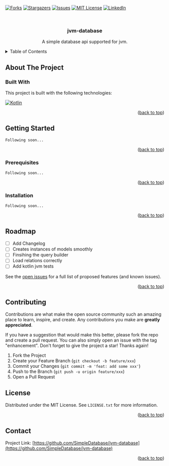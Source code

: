 <a id="readme-top"></a>

[![Forks][forks-shield]][forks-url]
[![Stargazers][stars-shield]][stars-url]
[![Issues][issues-shield]][issues-url]
[![MIT License][license-shield]][license-url]
[![LinkedIn][linkedin-shield]][linkedin-url]

<!-- PROJECT LOGO -->
<br />
<div align="center">
  <h3 align="center">jvm-database</h3>
  <p align="center">
    A simple database api supported for jvm.
  </p>
</div>



<!-- TABLE OF CONTENTS -->
<details>
  <summary>Table of Contents</summary>
  <ol>
    <li>
      <a href="#about-the-project">About The Project</a>
      <ul>
        <li><a href="#built-with">Built With</a></li>
      </ul>
    </li>
    <li>
      <a href="#getting-started">Getting Started</a>
      <ul>
        <li><a href="#prerequisites">Prerequisites</a></li>
        <li><a href="#installation">Installation</a></li>
      </ul>
    </li>
    <li><a href="#usage">Usage</a></li>
    <li><a href="#roadmap">Roadmap</a></li>
    <li><a href="#contributing">Contributing</a></li>
    <li><a href="#license">License</a></li>
    <li><a href="#contact">Contact</a></li>
  </ol>
</details>



<!-- ABOUT THE PROJECT -->

## About The Project

### Built With

This project is built with the following technologies:

[![Kotlin][Kotlin]][Kotlin-url]

<p align="right">(<a href="#readme-top">back to top</a>)</p>



<!-- GETTING STARTED -->

## Getting Started

`Following soon...`
<p align="right">(<a href="#readme-top">back to top</a>)</p>

### Prerequisites

`Following soon...`
<p align="right">(<a href="#readme-top">back to top</a>)</p>

### Installation

`Following soon...`
<p align="right">(<a href="#readme-top">back to top</a>)</p>

## Roadmap

- [ ] Add Changelog
- [ ] Creates instances of models smoothly
- [ ] Finsihing the query builder
- [ ] Load relations correctly
- [ ] Add kotlin jvm tests

See the [open issues](https://github.com/SimpleDatabase/jvm-database/issues) for a full list of proposed features (and
known issues).

<p align="right">(<a href="#readme-top">back to top</a>)</p>



<!-- CONTRIBUTING -->

## Contributing

Contributions are what make the open source community such an amazing place to learn, inspire, and create. Any
contributions you make are **greatly appreciated**.

If you have a suggestion that would make this better, please fork the repo and create a pull request. You can also
simply open an issue with the tag "enhancement".
Don't forget to give the project a star! Thanks again!

1. Fork the Project
2. Create your Feature Branch (`git checkout -b feature/xxx`)
3. Commit your Changes (`git commit -m 'feat: add some xxx'`)
4. Push to the Branch (`git push -u origin feature/xxx`)
5. Open a Pull Request

<!-- LICENSE -->

## License

Distributed under the MIT License. See `LICENSE.txt` for more information.

<p align="right">(<a href="#readme-top">back to top</a>)</p>



<!-- CONTACT -->

## Contact

Project Link: [https://github.com/SimpleDatabase/jvm-database](https://github.com/SimpleDatabase/jvm-database)

<p align="right">(<a href="#readme-top">back to top</a>)</p>


<!-- MARKDOWN LINKS & IMAGES -->
<!-- https://www.markdownguide.org/basic-syntax/#reference-style-links -->

[forks-shield]: https://img.shields.io/github/forks/SimpleDatabase/jvm-database.svg?style=for-the-badge

[forks-url]: https://github.com/SimpleDatabase/jvm-database/network/members

[stars-shield]: https://img.shields.io/github/stars/SimpleDatabase/jvm-database.svg?style=for-the-badge

[stars-url]: https://github.com/SimpleDatabase/jvm-database/stargazers

[issues-shield]: https://img.shields.io/github/issues/SimpleDatabase/jvm-database.svg?style=for-the-badge

[issues-url]: https://github.com/SimpleDatabase/jvm-database/issues

[license-shield]: https://img.shields.io/github/license/SimpleDatabase/jvm-database.svg?style=for-the-badge

[license-url]: https://github.com/SimpleDatabase/jvm-database/blob/master/LICENSE.txt

[linkedin-shield]: https://img.shields.io/badge/-LinkedIn-black.svg?style=for-the-badge&logo=linkedin&colorB=555

[linkedin-url]: https://linkedin.com/in/philleonkersting

[Kotlin]: https://img.shields.io/badge/kotlin-555555?style=for-the-badge&logo=kotlin&logoColor=white

[Kotlin-url]: https://kotlinlang.org/
